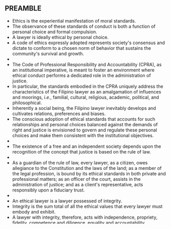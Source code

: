 ## PREAMBLE
- Ethics is the experiential manifestation of moral standards.
- The observance of these standards of conduct is both a function of personal choice and formal compulsion.
- A lawyer is ideally ethical by personal choice.
- A code of ethics expressly adopted represents society's consensus and dictate to conform to a chosen norm of behavior that sustains the community's survival and growth.
-
- The Code of Professional Responsibility and Accountability (CPRA), as an institutional imperative, is meant to foster an environment where ethical conduct performs a dedicated role in the administration of justice.
- In particular, the standards embodied in the CPRA uniquely address the characteristics of the Filipino lawyer as an amalgamation of influences and moorings, *i.e.*, familial, cultural, religious, academic, political, and philosophical.
- Inherently a social being, the Filipino lawyer inevitably develops and cultivates relations, preferences and biases.
- The conscious adoption of ethical standards that accounts for such relationships and personal choices balanced against the demands of right and justice is envisioned to govern and regulate these personal choices and make them consistent with the institutional objectives.
-
- The existence of a free and an independent society depends upon the recognition of the concept that justice is based on the rule of law.
-
- As a guardian of the rule of law, every lawyer, as a citizen, owes allegiance to the Constitution and the laws of the land; as a member of the legal profession, is bound by its ethical standards in both private and professional matters; as an officer of the court, assists in the administration of justice; and as a client's representative, acts responsibly upon a fiduciary trust.
-
- An ethical lawyer is a lawyer possessed of integrity.
- Integrity is the sum total of all the ethical values that every lawyer must embody and exhibit.
- A lawyer with integrity, therefore, acts with independence, propriety, fidelity, competence and diligence, equality and accountability.
-
- Failure to abide by the Code results in sanctions.